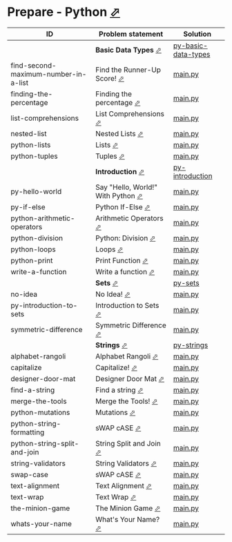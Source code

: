 # Prepare - Python [⬀](https://www.hackerrank.com/domains/python)



| ID                                   | Problem statement                                                                                         | Solution                                                                    |
|--------------------------------------|-----------------------------------------------------------------------------------------------------------|-----------------------------------------------------------------------------|
|                                      | **Basic Data Types** [⬀](https://www.hackerrank.com/domains/python/py-basic-data-types)                   | [py-basic-data-types](py-basic-data-types/)                                 |
| find-second-maximum-number-in-a-list | Find the Runner-Up Score! [⬀](https://www.hackerrank.com/challenges/find-second-maximum-number-in-a-list) | [main.py](py-basic-data-types/find-second-maximum-number-in-a-list/main.py) |
| finding-the-percentage               | Finding the percentage [⬀](https://www.hackerrank.com/challenges/finding-the-percentage)                  | [main.py](py-basic-data-types/finding-the-percentage/main.py)               |
| list-comprehensions                  | List Comprehensions [⬀](https://www.hackerrank.com/challenges/list-comprehensions)                        | [main.py](py-basic-data-types/list-comprehensions/main.py)                  |
| nested-list                          | Nested Lists [⬀](https://www.hackerrank.com/challenges/nested-list)                                       | [main.py](py-basic-data-types/nested-list/main.py)                          |
| python-lists                         | Lists [⬀](https://www.hackerrank.com/challenges/python-lists)                                             | [main.py](py-basic-data-types/python-lists/main.py)                         |
| python-tuples                        | Tuples [⬀](https://www.hackerrank.com/challenges/python-tuples)                                           | [main.py](py-basic-data-types/python-tuples/main.py)                        |
|                                      | **Introduction** [⬀](https://www.hackerrank.com/domains/python/py-introduction)                           | [py-introduction](py-introduction/)                                         |
| py-hello-world                       | Say "Hello, World!" With Python [⬀](https://www.hackerrank.com/challenges/py-hello-world)                 | [main.py](py-introduction/py-hello-world/main.py)                           |
| py-if-else                           | Python If-Else [⬀](https://www.hackerrank.com/challenges/py-if-else)                                      | [main.py](py-introduction/py-if-else/main.py)                               |
| python-arithmetic-operators          | Arithmetic Operators [⬀](https://www.hackerrank.com/challenges/python-arithmetic-operators)               | [main.py](py-introduction/python-arithmetic-operators/main.py)              |
| python-division                      | Python: Division [⬀](https://www.hackerrank.com/challenges/python-division)                               | [main.py](py-introduction/python-division/main.py)                          |
| python-loops                         | Loops [⬀](https://www.hackerrank.com/challenges/python-loops)                                             | [main.py](py-introduction/python-loops/main.py)                             |
| python-print                         | Print Function [⬀](https://www.hackerrank.com/challenges/python-print)                                    | [main.py](py-introduction/python-print/main.py)                             |
| write-a-function                     | Write a function [⬀](https://www.hackerrank.com/challenges/write-a-function)                              | [main.py](py-introduction/write-a-function/main.py)                         |
|                                      | **Sets** [⬀](https://www.hackerrank.com/domains/python/p-yets)                                            | [py-sets](py-sets/)                                                         |
| no-idea                              | No Idea! [⬀](https://www.hackerrank.com/challenges/no-idea)                                               | [main.py](py-sets/no-idea/main.py)                                          |
| py-introduction-to-sets              | Introduction to Sets [⬀](https://www.hackerrank.com/challenges/py-introduction-to-sets)                   | [main.py](py-sets/py-introduction-to-sets/main.py)                          |
| symmetric-difference                 | Symmetric Difference [⬀](https://www.hackerrank.com/challenges/symmetric-difference)                      | [main.py](py-sets/symmetric-difference/main.py)                             |
|                                      | **Strings** [⬀](https://www.hackerrank.com/domains/python/py-strings)                                     | [py-strings](py-strings/)                                                   |
| alphabet-rangoli                     | Alphabet Rangoli [⬀](https://www.hackerrank.com/challenges/alphabet-rangoli)                              | [main.py](py-strings/alphabet-rangoli/main.py)                              |
| capitalize                           | Capitalize! [⬀](https://www.hackerrank.com/challenges/capitalize)                                         | [main.py](py-strings/capitalize/main.py)                                    |
| designer-door-mat                    | Designer Door Mat [⬀](https://www.hackerrank.com/challenges/designer-door-mat)                            | [main.py](py-strings/designer-door-mat/main.py)                             |
| find-a-string                        | Find a string [⬀](https://www.hackerrank.com/challenges/find-a-string)                                    | [main.py](py-strings/find-a-string/main.py)                                 |
| merge-the-tools                      | Merge the Tools! [⬀](https://www.hackerrank.com/challenges/merge-the-tools)                               | [main.py](py-strings/merge-the-tools/main.py)                               |
| python-mutations                     | Mutations [⬀](https://www.hackerrank.com/challenges/python-mutations)                                     | [main.py](py-strings/python-mutations/main.py)                              |
| python-string-formatting             | sWAP cASE [⬀](https://www.hackerrank.com/challenges/swap-case)                                            | [main.py](py-strings/python-string-formatting/main.py)                      |
| python-string-split-and-join         | String Split and Join [⬀](https://www.hackerrank.com/challenges/python-string-split-and-join)             | [main.py](py-strings/python-string-split-and-join/main.py)                  |
| string-validators                    | String Validators [⬀](https://www.hackerrank.com/challenges/string-validators)                            | [main.py](py-strings/string-validators/main.py)                             |
| swap-case                            | sWAP cASE [⬀](https://www.hackerrank.com/challenges/swap-case)                                            | [main.py](py-strings/swap-case/main.py)                                     |
| text-alignment                       | Text Alignment [⬀](https://www.hackerrank.com/challenges/text-alignment)                                  | [main.py](py-strings/text-alignment/main.py)                                |
| text-wrap                            | Text Wrap [⬀](https://www.hackerrank.com/challenges/text-wrap)                                            | [main.py](py-strings/text-wrap/main.py)                                     |
| the-minion-game                      | The Minion Game [⬀](https://www.hackerrank.com/challenges/the-minion-game)                                | [main.py](py-strings/the-minion-game/main.py)                               |
| whats-your-name                      | What's Your Name? [⬀](https://www.hackerrank.com/challenges/whats-your-name)                              | [main.py](py-strings/whats-your-name/main.py)                               |

